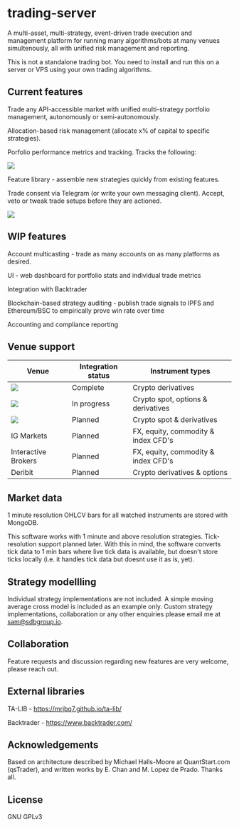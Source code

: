 # trading-server
A multi-asset, multi-strategy, event-driven trade execution and management platform for running many algorithms/bots at many venues simultenously, all with unified risk management and reporting.

This is not a standalone trading bot. You need to install and run this on a server or VPS using your own trading algorithms.


## Current features
Trade any API-accessible market with unified multi-strategy portfolio management, autonomously or semi-autonomously.

Allocation-based risk management (allocate x% of capital to specific strategies).

Porfolio performance metrics and tracking. Tracks the following:

<img src="https://drive.google.com/uc?export=view&id=1Nmai4R5nZbEeaW3Xj5w1005o4AC9ieI4">

Feature library - assemble new strategies quickly from existing features.

Trade consent via Telegram (or write your own messaging client). Accept, veto or tweak trade setups before they are actioned.

<img src="https://drive.google.com/uc?export=view&id=1bhYYNtHvn9V9sOXlzox0XvxF4V1XRI44">

## WIP features

Account multicasting - trade as many accounts on as many platforms as desired.

UI - web dashboard for portfolio stats and individual trade metrics 

Integration with Backtrader

Blockchain-based strategy auditing - publish trade signals to IPFS and Ethereum/BSC to empirically prove win rate over time

Accounting and compliance reporting

## Venue support

Venue |  Integration status   | Instrument types
---------|-----------|------------
[<img src="https://user-images.githubusercontent.com/1294454/27766319-f653c6e6-5ed4-11e7-933d-f0bc3699ae8f.jpg">](https://www.bitmex.com/register/hhGBvP) | Complete | Crypto derivatives
[<img src="https://user-images.githubusercontent.com/1294454/67149189-df896480-f2b0-11e9-8816-41593e17f9ec.jpg">](https://ftx.com/#a=1778494) | In progress | Crypto spot, options & derivatives
[<img src="https://user-images.githubusercontent.com/1294454/29604020-d5483cdc-87ee-11e7-94c7-d1a8d9169293.jpg">](https://www.binance.com/en/register?ref=39168428) | Planned | Crypto spot & derivatives
IG Markets | Planned | FX, equity, commodity & index CFD's
Interactive Brokers | Planned | FX, equity, commodity & index CFD's
Deribit | Planned | Crypto derivatives & options

## Market data
1 minute resolution OHLCV bars for all watched instruments are stored with MongoDB. 

This software works with 1 minute and above resolution strategies. Tick-resolution support planned later. With this in mind, the software converts tick data to 1 min bars where live tick data is available, but doesn't store ticks locally (i.e. it handles tick data but doesnt use it as is, yet).
 
## Strategy modellling
Individual strategy implementations are not included. A simple moving average cross model is included as an example only. 
Custom strategy implementations, collaboration or any other enquiries please email me at sam@sdbgroup.io.

## Collaboration
Feature requests and discussion regarding new features are very welcome, please reach out.

## External libraries
TA-LIB - https://mrjbq7.github.io/ta-lib/

Backtrader - https://www.backtrader.com/

## Acknowledgements
Based on architecture described by Michael Halls-Moore at QuantStart.com (qsTrader), and written works by E. Chan and M. Lopez de Prado. Thanks all.

## License
GNU GPLv3
